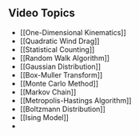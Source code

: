 ## Video Topics
+ [[One-Dimensional Kinematics]]
+ [[Quadratic Wind Drag]]
+ [[Statistical Counting]]
+ [[Random Walk Algorithm]]
+ [[Gaussian Distribution]]
+ [[Box-Muller Transform]]
+ [[Monte Carlo Method]]
+ [[Markov Chain]]
+ [[Metropolis-Hastings Algorithm]]
+ [[Boltzmann Distribution]]
+ [[Ising Model]]
+ 